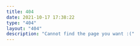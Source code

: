 ```yaml
---
title: 404
date: 2021-10-17 17:38:22
type: "404"
layout: "404"
description: "Cannot find the page you want :("
---
```

